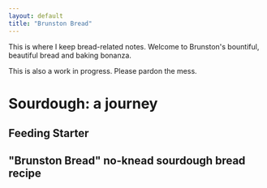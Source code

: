 ```yaml
---
layout: default
title: "Brunston Bread"
---
```


This is where I keep bread-related notes. Welcome to Brunston's bountiful, beautiful bread and baking bonanza.

This is also a work in progress. Please pardon the mess.

# Sourdough: a journey

## Feeding Starter

## "Brunston Bread" no-knead sourdough bread recipe
